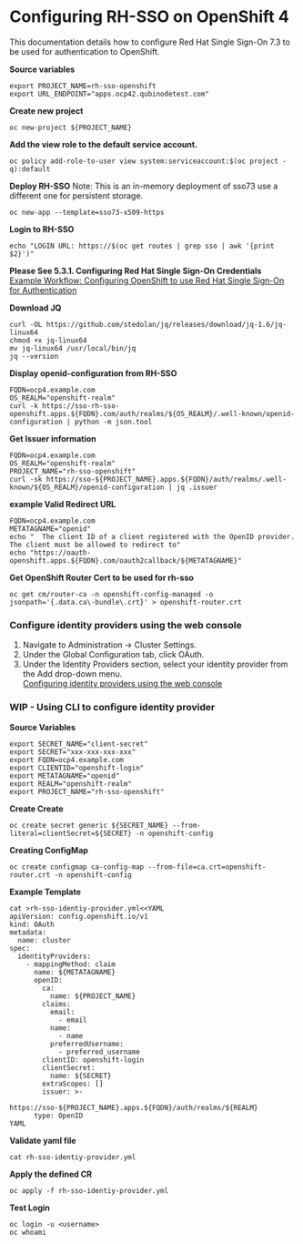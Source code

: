 # Configuring RH-SSO on OpenShift 4
This documentation details how to configure Red Hat Single Sign-On 7.3 to be used for authentication to OpenShift.

**Source variables**
```
export PROJECT_NAME=rh-sso-openshift
export URL_ENDPOINT="apps.ocp42.qubinodetest.com"
```

**Create new project**
```
oc new-project ${PROJECT_NAME}
```

**Add the view role to the default service account.**
```
oc policy add-role-to-user view system:serviceaccount:$(oc project -q):default
```

**Deploy RH-SSO**
Note: This is an in-memory deployment of sso73 use a different one for persistent storage.
```
oc new-app --template=sso73-x509-https
```

**Login to RH-SSO**
```
echo "LOGIN URL: https://$(oc get routes | grep sso | awk '{print $2}')"
```

**Please See 5.3.1. Configuring Red Hat Single Sign-On Credentials**  
[Example Workflow: Configuring OpenShift to use Red Hat Single Sign-On for Authentication](https://access.redhat.com/documentation/en-us/red_hat_single_sign-on/7.3/html-single/red_hat_single_sign-on_for_openshift/index#OSE-SSO-AUTH-TUTE)


**Download JQ**
```
curl -OL https://github.com/stedolan/jq/releases/download/jq-1.6/jq-linux64
chmod +x jq-linux64
mv jq-linux64 /usr/local/bin/jq
jq --version
```

**Display openid-configuration from RH-SSO**
```
FQDN=ocp4.example.com
OS_REALM="openshift-realm"
curl -k https://sso-rh-sso-openshift.apps.${FQDN}.com/auth/realms/${OS_REALM}/.well-known/openid-configuration | python -m json.tool
```

**Get Issuer information**
```
FQDN=ocp4.example.com
OS_REALM="openshift-realm"
PROJECT_NAME="rh-sso-openshift"
curl -sk https://sso-${PROJECT_NAME}.apps.${FQDN}/auth/realms/.well-known/${OS_REALM}/openid-configuration | jq .issuer
```

**example Valid Redirect URL**
```
FQDN=ocp4.example.com
METATAGNAME="openid"
echo "	The client ID of a client registered with the OpenID provider. The client must be allowed to redirect to"
echo "https://oauth-openshift.apps.${FQDN}.com/oauth2callback/${METATAGNAME}"
```

**Get OpenShift Router Cert to be used for rh-sso**
```
oc get cm/router-ca -n openshift-config-managed -o jsonpath='{.data.ca\-bundle\.crt}' > openshift-router.crt
```

### Configure identity providers using the web console
1. Navigate to Administration → Cluster Settings.
2. Under the Global Configuration tab, click OAuth.
3. Under the Identity Providers section, select your identity provider from the Add drop-down menu.  
[Configuring identity providers using the web console](https://docs.openshift.com/container-platform/4.2/authentication/identity_providers/configuring-oidc-identity-provider.html#identity-provider-configuring-using-the-web-console_configuring-oidc-identity-provider)

### WIP - Using CLI to configure identity provider
**Source Variables**
```
export SECRET_NAME="client-secret"
export SECRET="xxx-xxx-xxx-xxx"
export FQDN=ocp4.example.com
export CLIENTID="openshift-login"
export METATAGNAME="openid"
export REALM="openshift-realm"
export PROJECT_NAME="rh-sso-openshift"
```

**Create Create**
```
oc create secret generic ${SECRET_NAME} --from-literal=clientSecret=${SECRET} -n openshift-config
```

**Creating ConfigMap**
```
oc create configmap ca-config-map --from-file=ca.crt=openshift-router.crt -n openshift-config
```

**Example Template**
```
cat >rh-sso-identiy-provider.yml<<YAML
apiVersion: config.openshift.io/v1
kind: OAuth
metadata:
  name: cluster
spec:
  identityProviders:
    - mappingMethod: claim
      name: ${METATAGNAME}
      openID:
        ca:
          name: ${PROJECT_NAME}
        claims:
          email:
            - email
          name:
            - name
          preferredUsername:
            - preferred_username
        clientID: openshift-login
        clientSecret:
          name: ${SECRET}
        extraScopes: []
        issuer: >-
          https://sso-${PROJECT_NAME}.apps.${FQDN}/auth/realms/${REALM}
      type: OpenID
YAML
```

**Validate yaml file**
```
cat rh-sso-identiy-provider.yml
```

**Apply the defined CR**
```
oc apply -f rh-sso-identiy-provider.yml
```

**Test Login**
```
oc login -u <username>
oc whoami
```

